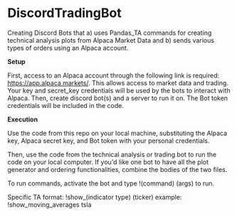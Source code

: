 # DiscordTradingBot
Creating Discord Bots that a) uses Pandas_TA commands for creating technical analysis plots from Alpaca Market Data and b) sends various types of orders using an Alpaca account.

**Setup**

First, access to an Alpaca account through the following link is required: https://app.alpaca.markets/. This allows access to market data and trading. Your key and secret_key credentials will be used by the bots to interact with Alpaca. Then, create discord bot(s) and a server to run it on. The Bot token credentials will be included in the code.

**Execution**

Use the code from this repo on your local machine, substituting the Alpaca key, Alpaca secret key, and Bot token with your personal credentials.

Then, use the code from the technical analysis or trading bot to run the code on your local computer. If you'd like one bot to have all the plot generator and ordering functionalities, combine the bodies of the two files.

To run commands, activate the bot and type !(command) (args) to run. 

Specific TA format: !show_(indicator type) (ticker)
example: !show_moving_averages tsla






